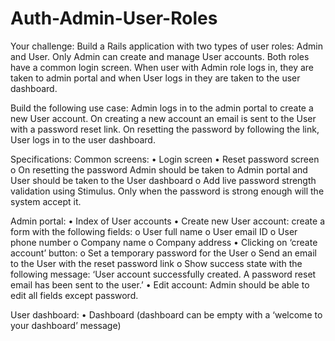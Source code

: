 # Auth-Admin-User-Roles

Your challenge:
Build a Rails application with two types of user roles: Admin and User.
Only Admin can create and manage User accounts. Both roles have a common login screen. When
user with Admin role logs in, they are taken to admin portal and when User logs in they are taken
to the user dashboard.

Build the following use case:
Admin logs in to the admin portal to create a new User account. On creating a new account an
email is sent to the User with a password reset link. On resetting the password by following the
link, User logs in to the user dashboard.

Specifications:
Common screens:
• Login screen
• Reset password screen
o On resetting the password Admin should be taken to Admin portal and User should
be taken to the User dashboard
o Add live password strength validation using Stimulus. Only when the password is
strong enough will the system accept it.

Admin portal:
• Index of User accounts
• Create new User account: create a form with the following fields:
o User full name
o User email ID
o User phone number
o Company name
o Company address
• Clicking on ‘create account’ button:
o Set a temporary password for the User
o Send an email to the User with the reset password link
o Show success state with the following message: ‘User account successfully
created. A password reset email has been sent to the user.’
• Edit account: Admin should be able to edit all fields except password.

User dashboard:
• Dashboard (dashboard can be empty with a ‘welcome to your dashboard’ message)



